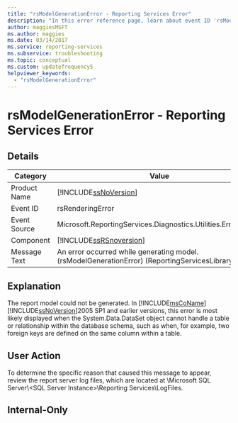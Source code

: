 ```yaml
---
title: "rsModelGenerationError - Reporting Services Error"
description: "In this error reference page, learn about event ID 'rsModelGenerationError': An error occurred while generating model."
author: maggiesMSFT
ms.author: maggies
ms.date: 03/14/2017
ms.service: reporting-services
ms.subservice: troubleshooting
ms.topic: conceptual
ms.custom: updatefrequency5
helpviewer_keywords:
  - "rsModelGenerationError"
---
```

# rsModelGenerationError - Reporting Services Error
    
## Details  
  
|Category|Value|  
|-|-|  
|Product Name|[!INCLUDE[ssNoVersion](../../includes/ssnoversion-md.md)]|  
|Event ID|rsRenderingError|  
|Event Source|Microsoft.ReportingServices.Diagnostics.Utilities.ErrorStrings|  
|Component|[!INCLUDE[ssRSnoversion](../../includes/ssrsnoversion-md.md)]|  
|Message Text|An error occurred while generating model. (rsModelGenerationError) (ReportingServicesLibrary) %1|  
  
## Explanation  
 The report model could not be generated. In [!INCLUDE[msCoName](../../includes/msconame-md.md)] [!INCLUDE[ssNoVersion](../../includes/ssnoversion-md.md)]2005 SP1 and earlier versions, this error is most likely displayed when the System.Data.DataSet object cannot handle a table or relationship within the database schema, such as when, for example, two foreign keys are defined on the same column within a table.  
  
## User Action  
 To determine the specific reason that caused this message to appear, review the report server log files, which are located at \Microsoft SQL Server\\<SQL Server Instance\>\Reporting Services\LogFiles.  
  
## Internal-Only  
  
